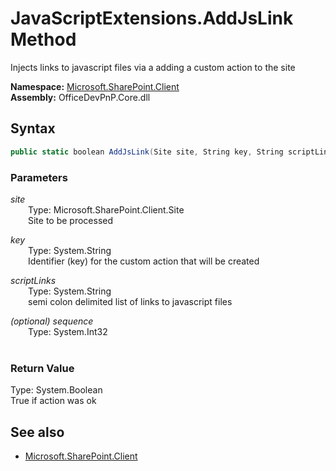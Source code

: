 # JavaScriptExtensions.AddJsLink Method  
Injects links to javascript files via a adding a custom action to the site  

**Namespace:** [Microsoft.SharePoint.Client](Microsoft.SharePoint.Client.md)  
**Assembly:** OfficeDevPnP.Core.dll  
## Syntax
```C#
public static boolean AddJsLink(Site site, String key, String scriptLinks, Int32 sequence)
```
### Parameters
*site*  
&emsp;&emsp;Type: Microsoft.SharePoint.Client.Site  
&emsp;&emsp;Site to be processed  
  
*key*  
&emsp;&emsp;Type: System.String  
&emsp;&emsp;Identifier (key) for the custom action that will be created  
  
*scriptLinks*  
&emsp;&emsp;Type: System.String  
&emsp;&emsp;semi colon delimited list of links to javascript files  
  
*(optional) sequence*  
&emsp;&emsp;Type: System.Int32  
&emsp;&emsp;  
  
### Return Value
Type: System.Boolean  
True if action was ok

## See also
- [Microsoft.SharePoint.Client](Microsoft.SharePoint.Client.md)
